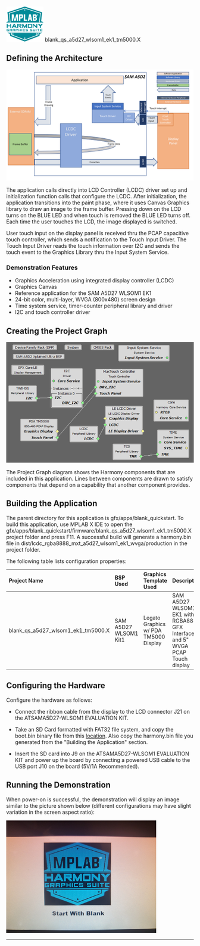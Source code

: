 
![](../../../../docs/images/mhgs.png) blank\_qs\_a5d27\_wlsom1\_ek1\_tm5000.X

Defining the Architecture
-------------------------

![](../../../../docs/html/blank_sama5d2_xu_single_buffer_arch.png)

The application calls directly into LCD Controller (LCDC) driver set up and initialization function calls that configure the LCDC. After initialization, the application transitions into the paint phase, where it uses Canvas Graphics library to draw an image to the frame buffer. Pressing down on the LCD turns on the BLUE LED and when touch is removed the BLUE LED turns off. Each time the user touches the LCD, the image displayed is switched.  

User touch input on the display panel is received thru the PCAP capacitive touch controller, which sends a notification to the Touch Input Driver. The Touch Input Driver reads the touch information over I2C and sends the touch event to the Graphics Library thru the Input System Service.

### Demonstration Features

-   Graphics Acceleration using integrated display controller (LCDC)
-   Graphics Canvas
-   Reference application for the SAM A5D27 WLSOM1 EK1
-   24-bit color, multi-layer, WVGA (800x480) screen design
-   Time system service, timer-counter peripheral library and driver 
-   I2C and touch controller driver 

Creating the Project Graph
--------------------------

![](../../../../docs/html/blank_sama5d2_lcdc_no_gpu_wvga_pg.png)

The Project Graph diagram shows the Harmony components that are included in this application. Lines between components are drawn to satisfy components that depend on a capability that another component provides.


Building the Application
------------------------

The parent directory for this application is gfx/apps/blank\_quickstart. To build this application, use MPLAB X IDE to open the gfx/apps/blank\_quickstart/firmware/blank\_qs\_a5d27\_wlsom1\_ek1\_tm5000.X project folder and press F11. 
A successful build will generate a harmony.bin file in dist/lcdc_rgba8888_mxt_a5d27_wlsom1_ek1_wvga/production in the project folder.

The following table lists configuration properties:

|Project Name|BSP Used|Graphics Template Used|Description|
|:-----------|:-------|:---------------------|:----------|
|blank\_qs\_a5d27\_wlsom1\_ek1\_tm5000.X|SAM A5D27 WLSOM1 Kit1|Legato Graphics w/ PDA TM5000 Display|SAM A5D27 WLSOM1 EK1 with RGBA8888 GFX Interface and 5" WVGA PCAP Touch display|


Configuring the Hardware
------------------------

Configure the hardware as follows:

-   Connect the ribbon cable from the display to the LCD connector J21 on the ATSAMA5D27-WLSOM1 EVALUATION KIT.

-   Take an SD Card formatted with FAT32 file system, and copy the boot.bin binary file from this [location](bootstrap/wlsom1_ek1/boot.bin). Also copy the harmony.bin file you generated from the "Building the Application" section.

-   Insert the SD card into J9 on the ATSAMA5D27-WLSOM1 EVALUATION KIT and power up the board by connecting a powered USB cable to the USB port J10 on the board (5V/1A Recommended).


Running the Demonstration
-------------------------

When power-on is successful, the demonstration will display an image similar to the picture shown below (different configurations may have slight variation in the screen aspect ratio):

![](../../../../docs/html/blank_quickstart.png)


* * * * *
